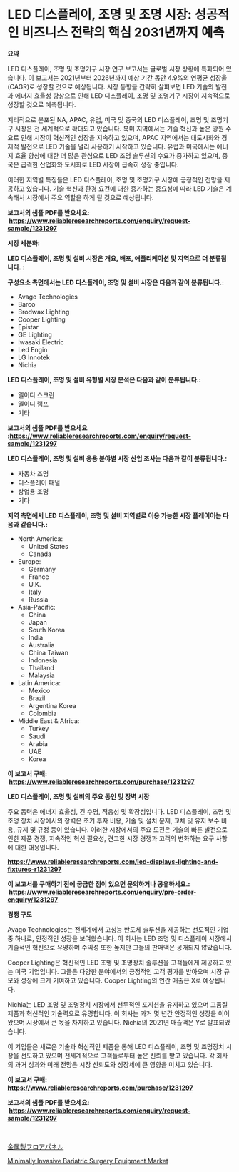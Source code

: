 <p><h1>LED 디스플레이, 조명 및 조명 시장: 성공적인 비즈니스 전략의 핵심 2031년까지 예측</h1></p><p><strong>요약</strong></p>
<p><p>LED 디스플레이, 조명 및 조명기구 시장 연구 보고서는 글로벌 시장 상황에 특화되어 있습니다. 이 보고서는 2021년부터 2026년까지 예상 기간 동안 4.9%의 연평균 성장율(CAGR)로 성장할 것으로 예상됩니다. 시장 동향을 간략히 살펴보면 LED 기술의 발전과 에너지 효율성 향상으로 인해 LED 디스플레이, 조명 및 조명기구 시장이 지속적으로 성장할 것으로 예측됩니다.</p><p>지리적으로 분포된 NA, APAC, 유럽, 미국 및 중국의 LED 디스플레이, 조명 및 조명기구 시장은 전 세계적으로 확대되고 있습니다. 북미 지역에서는 기술 혁신과 높은 광원 수요로 인해 시장이 혁신적인 성장을 지속하고 있으며, APAC 지역에서는 대도시화와 경제적 발전으로 LED 기술을 널리 사용하기 시작하고 있습니다. 유럽과 미국에서는 에너지 효율 향상에 대한 더 많은 관심으로 LED 조명 솔루션의 수요가 증가하고 있으며, 중국은 급격한 산업화와 도시화로 LED 시장이 급속히 성장 중입니다.</p><p>이러한 지역별 특징들은 LED 디스플레이, 조명 및 조명기구 시장에 긍정적인 전망을 제공하고 있습니다. 기술 혁신과 환경 요건에 대한 증가하는 중요성에 따라 LED 기술은 계속해서 시장에서 주요 역할을 하게 될 것으로 예상됩니다.</p></p>
<p><strong>보고서의 샘플 PDF를 받으세요: &nbsp;<a href="https://www.reliableresearchreports.com/enquiry/request-sample/1231297">https://www.reliableresearchreports.com/enquiry/request-sample/1231297</a></strong></p>
<p><strong>시장 세분화:</strong></p>
<p><strong> LED 디스플레이, 조명 및 설비 시장은 개요, 배포, 애플리케이션 및 지역으로 더 분류됩니다. :</strong></p>
<p><strong>구성요소 측면에서는 LED 디스플레이, 조명 및 설비 시장은 다음과 같이 분류됩니다.:</strong></p>
<p><ul><li>Avago Technologies</li><li>Barco</li><li>Brodwax Lighting</li><li>Cooper Lighting</li><li>Epistar</li><li>GE Lighting</li><li>Iwasaki Electric</li><li>Led Engin</li><li>LG Innotek</li><li>Nichia</li></ul></p>
<p><strong> LED 디스플레이, 조명 및 설비 유형별 시장 분석은 다음과 같이 분류됩니다.:</strong></p>
<p><ul><li>엘이디 스크린</li><li>엘이디 램프</li><li>기타</li></ul></p>
<p><strong>보고서의 샘플 PDF를 받으세요 :<a href="https://www.reliableresearchreports.com/enquiry/request-sample/1231297">https://www.reliableresearchreports.com/enquiry/request-sample/1231297</a></strong></p>
<p><strong> LED 디스플레이, 조명 및 설비 응용 분야별 시장 산업 조사는 다음과 같이 분류됩니다.:</strong></p>
<p><ul><li>자동차 조명</li><li>디스플레이 패널</li><li>상업용 조명</li><li>기타</li></ul></p>
<p><strong>지역 측면에서 LED 디스플레이, 조명 및 설비 지역별로 이용 가능한 시장 플레이어는 다음과 같습니다.:</strong></p>
<p><ul>
    <li>
        North America:
        <ul>
            <li>United States</li>
            <li>Canada</li>
        </ul>
    </li>
    <li>
        Europe:
        <ul>
            <li>Germany</li>
            <li>France</li>
            <li>U.K.</li>
            <li>Italy</li>
            <li>Russia</li>
        </ul>
    </li>
    <li>
        Asia-Pacific:
        <ul>
            <li>China</li>
            <li>Japan</li>
            <li>South Korea</li>
            <li>India</li>
            <li>Australia</li>
            <li>China Taiwan</li>
            <li>Indonesia</li>
            <li>Thailand</li>
            <li>Malaysia</li>
        </ul>
    </li>
    <li>
        Latin America:
        <ul>
            <li>Mexico</li>
            <li>Brazil</li>
            <li>Argentina Korea</li>
            <li>Colombia</li>
        </ul>
    </li>
    <li>
        Middle East & Africa:
        <ul>
            <li>Turkey</li>
            <li>Saudi</li>
            <li>Arabia</li>
            <li>UAE</li>
            <li>Korea</li>
        </ul>
    </li>
    </ul></p>
<p><strong>이 보고서 구매: &nbsp;<a href="https://www.reliableresearchreports.com/purchase/1231297">https://www.reliableresearchreports.com/purchase/1231297</a></strong></p>
<p><strong>LED 디스플레이, 조명 및 설비의 주요 동인 및 장벽 시장</strong></p>
<p><p>주요 동력은 에너지 효율성, 긴 수명, 적응성 및 확장성입니다. LED 디스플레이, 조명 및 조명 장치 시장에서의 장벽은 초기 투자 비용, 기술 및 설치 문제, 교체 및 유지 보수 비용, 규제 및 규정 등이 있습니다. 이러한 시장에서의 주요 도전은 기술의 빠른 발전으로 인한 제품 경쟁, 지속적인 혁신 필요성, 견고한 시장 경쟁과 고객의 변화하는 요구 사항에 대한 대응입니다.</p></p>
<p><strong><a href="https://www.reliableresearchreports.com/led-displays-lighting-and-fixtures-r1231297">https://www.reliableresearchreports.com/led-displays-lighting-and-fixtures-r1231297</a></strong></p>
<p><strong>이 보고서를 구매하기 전에 궁금한 점이 있으면 문의하거나 공유하세요.: &nbsp;<a href="https://www.reliableresearchreports.com/enquiry/pre-order-enquiry/1231297">https://www.reliableresearchreports.com/enquiry/pre-order-enquiry/1231297</a></strong></p>
<p><strong>경쟁 구도</strong></p>
<p><p>Avago Technologies는 전세계에서 고성능 반도체 솔루션을 제공하는 선도적인 기업 중 하나로, 안정적인 성장을 보여왔습니다. 이 회사는 LED 조명 및 디스플레이 시장에서 기술적인 혁신으로 유명하며 수익성 또한 높지만 그들의 판매액은 공개되지 않았습니다.</p><p>Cooper Lighting은 혁신적인 LED 조명 및 조명장치 솔루션을 고객들에게 제공하고 있는 미국 기업입니다. 그들은 다양한 분야에서의 긍정적인 고객 평가를 받아오며 시장 규모와 성장에 크게 기여하고 있습니다. Cooper Lighting의 연간 매출은 X로 예상됩니다.</p><p>Nichia는 LED 조명 및 조명장치 시장에서 선두적인 포지션을 유지하고 있으며 고품질 제품과 혁신적인 기술력으로 유명합니다. 이 회사는 과거 몇 년간 안정적인 성장을 이어왔으며 시장에서 큰 몫을 차지하고 있습니다. Nichia의 2021년 매출액은 Y로 발표되었습니다.</p><p>이 기업들은 새로운 기술과 혁신적인 제품을 통해 LED 디스플레이, 조명 및 조명장치 시장을 선도하고 있으며 전세계적으로 고객들로부터 높은 신뢰를 받고 있습니다. 각 회사의 과거 성과와 미래 전망은 시장 신뢰도와 성장세에 큰 영향을 미치고 있습니다.</p></p>
<p><strong>이 보고서 구매: &nbsp; <a href="https://www.reliableresearchreports.com/purchase/1231297">https://www.reliableresearchreports.com/purchase/1231297</a></strong></p>
<p><strong>보고서의 샘플 PDF를 받으세요: &nbsp;<a href="https://www.reliableresearchreports.com/enquiry/request-sample/1231297">https://www.reliableresearchreports.com/enquiry/request-sample/1231297</a></strong><strong></strong></p>
<p>&nbsp;</p>
<p><p><a href="https://github.com/mreklxf44233/Market-Research-Report-List-1/blob/main/197292724237.md">金属製フロアパネル</a></p><p><a href="https://github.com/CliffMedina6/Market-Research-Report-List-4/blob/main/minimally-invasive-bariatric-surgery-equipment-market.md">Minimally Invasive Bariatric Surgery Equipment Market</a></p></p>
